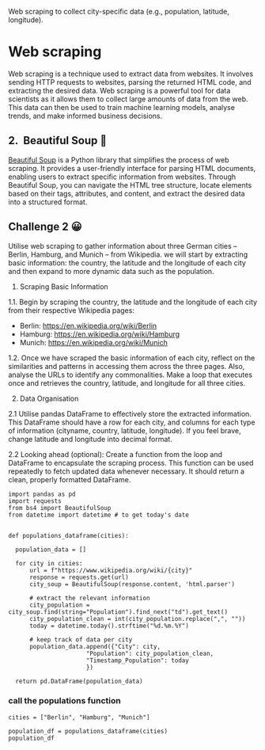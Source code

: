 
Web scraping to collect city-specific data (e.g., population, latitude, longitude).
# Web scraping

Web scraping is a technique used to extract data from websites. It involves sending HTTP requests to websites, parsing the returned HTML code, and extracting the desired data. Web scraping is a powerful tool for data scientists as it allows them to collect large amounts of data from the web. This data can then be used to train machine learning models, analyse trends, and make informed business decisions.

## 2.&nbsp; Beautiful Soup 🍲

[Beautiful Soup](https://www.crummy.com/software/BeautifulSoup/bs4/doc/) is a Python library that simplifies the process of web scraping. It provides a user-friendly interface for parsing HTML documents, enabling users to extract specific information from websites. Through Beautiful Soup, you can navigate the HTML tree structure, locate elements based on their tags, attributes, and content, and extract the desired data into a structured format.


## Challenge 2 😀
Utilise web scraping to gather information about three German cities – Berlin, Hamburg, and Munich – from Wikipedia. we will start by extracting basic information: the country, the latitude and the longitude of each city and then expand to more dynamic data such as the population.

1. Scraping Basic Information

  1.1. Begin by scraping the country, the latitude and the longitude of each city from their respective Wikipedia pages:

 - Berlin: https://en.wikipedia.org/wiki/Berlin
 - Hamburg: https://en.wikipedia.org/wiki/Hamburg
 - Munich: https://en.wikipedia.org/wiki/Munich

  1.2. Once we have scraped the basic information of each city, reflect on the similarities and patterns in accessing them across the three pages. Also, analyse the URLs to identify any commonalities. Make a loop that executes once and retrieves the country, latitude, and longitude for all three cities.

2. Data Organisation

  2.1 Utilise pandas DataFrame to effectively store the extracted information. This DataFrame should have a row for each city, and columns for each type of information (cityname, country, latitude, longitude). If you feel brave, change latitude and longitude into decimal format.

  2.2 Looking ahead (optional): Create a function from the loop and DataFrame to encapsulate the scraping process. This function can be used repeatedly to fetch updated data whenever necessary. It should return a clean, properly formatted DataFrame.

  ```
import pandas as pd
import requests
from bs4 import BeautifulSoup
from datetime import datetime # to get today's date


def populations_dataframe(cities):

    population_data = []

    for city in cities:
        url = f"https://www.wikipedia.org/wiki/{city}"
        response = requests.get(url)
        city_soup = BeautifulSoup(response.content, 'html.parser')

        # extract the relevant information
        city_population = city_soup.find(string="Population").find_next("td").get_text()
        city_population_clean = int(city_population.replace(",", ""))
        today = datetime.today().strftime("%d.%m.%Y")

        # keep track of data per city
        population_data.append({"City": city,
                        "Population": city_population_clean,
                        "Timestamp_Population": today
                        })

    return pd.DataFrame(population_data)

 ```

### call the populations function

 ```
cities = ["Berlin", "Hamburg", "Munich"]

population_df = populations_dataframe(cities)
population_df
 ```
